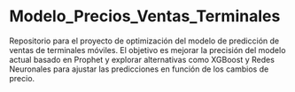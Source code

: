 # Modelo_Precios_Ventas_Terminales
Repositorio para el proyecto de optimización del modelo de predicción de ventas de terminales móviles. El objetivo es mejorar la precisión del modelo actual basado en Prophet y explorar alternativas como XGBoost y Redes Neuronales para ajustar las predicciones en función de los cambios de precio.
